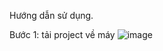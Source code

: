 Hướng dẫn sử dụng.

Bước 1: tải project về máy 
![image](https://user-images.githubusercontent.com/64420667/122922547-efaeec80-d38d-11eb-9cc4-4f5f1bc3fe1e.png)
